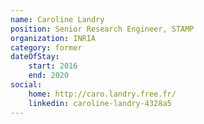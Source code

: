 ```yaml
---
name: Caroline Landry
position: Senior Research Engineer, STAMP
organization: INRIA
category: former
dateOfStay: 
    start: 2016
    end: 2020
social:
    home: http://caro.landry.free.fr/
    linkedin: caroline-landry-4328a5
---
```


